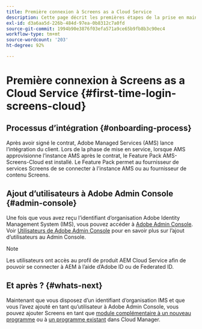 ```yaml
---
title: Première connexion à Screens as a Cloud Service
description: Cette page décrit les premières étapes de la prise en main de Screens as a Cloud Service.
exl-id: d3a6aa5d-226b-484d-97ea-0b8312c7a0fd
source-git-commit: 1994b90e3876f03efa571a9ce65b9fb8b3c90ec4
workflow-type: tm+mt
source-wordcount: '203'
ht-degree: 92%

---
```


# Première connexion à Screens as a Cloud Service {#first-time-login-screens-cloud}


## Processus d’intégration {#onboarding-process}

Après avoir signé le contrat, Adobe Managed Services (AMS) lance l’intégration du client. Lors de la phase de mise en service, lorsque AMS approvisionne l’instance AMS après le contrat, le Feature Pack AMS-Screens-Cloud est installé. Le Feature Pack permet au fournisseur de services Screens de se connecter à l’instance AMS ou au fournisseur de contenu Screens.

## Ajout d’utilisateurs à Adobe Admin Console {#admin-console}

Une fois que vous avez reçu l’identifiant d’organisation Adobe Identity Management System (IMS), vous pouvez accéder à [Adobe Admin Console](https://adminconsole.adobe.com/). Voir [Utilisateurs de Adobe Admin Console](https://helpx.adobe.com/fr/enterprise/admin-guide.html/enterprise/using/users.ug.html) pour en savoir plus sur l’ajout d’utilisateurs au Admin Console.

>[!NOTE]
>Les utilisateurs ont accès au profil de produit AEM Cloud Service afin de pouvoir se connecter à AEM à l’aide d’Adobe ID ou de Federated ID.

## Et après ? {#whats-next}

Maintenant que vous disposez d’un identifiant d’organisation IMS et que vous l’avez ajouté en tant qu’utilisateur à Adobe Admin Console, vous pouvez ajouter Screens en tant que [module complémentaire à un nouveau programme](/help/screens-cloud/onboarding-screens-cloud/add-on-new-program-screens-cloud.md) ou à [un programme existant](/help/screens-cloud/onboarding-screens-cloud/add-on-existing-program-screens-cloud.md) dans Cloud Manager.
